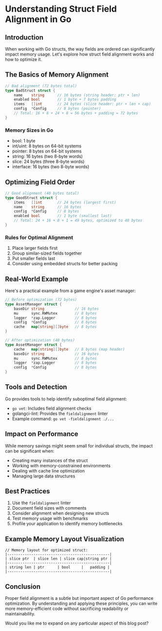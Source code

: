 # Understanding Struct Field Alignment in Go

## Introduction

When working with Go structs, the way fields are ordered can significantly impact memory usage. Let's explore how struct field alignment works and how to optimize it.

## The Basics of Memory Alignment

```go
// Bad alignment (72 bytes total)
type BadStruct struct {
    name    string      // 16 bytes (string header: ptr + len)
    enabled bool        // 1 byte + 7 bytes padding
    items   []int       // 24 bytes (slice header: ptr + len + cap)
    config  *Config     // 8 bytes (pointer)
    // Total: 16 + 8 + 24 + 8 = 56 bytes + padding = 72 bytes
}
```

### Memory Sizes in Go

- bool: 1 byte
- int/uint: 8 bytes on 64-bit systems
- pointer: 8 bytes on 64-bit systems
- string: 16 bytes (two 8-byte words)
- slice: 24 bytes (three 8-byte words)
- interface: 16 bytes (two 8-byte words)

## Optimizing Field Order

```go
// Good alignment (40 bytes total)
type GoodStruct struct {
    items   []int       // 24 bytes (largest first)
    name    string      // 16 bytes
    config  *Config     // 8 bytes
    enabled bool        // 1 byte (smallest last)
    // Total: 24 + 16 + 8 + 1 = 49 bytes, optimized to 40 bytes
}
```

### Rules for Optimal Alignment

1. Place larger fields first
2. Group similar-sized fields together
3. Put smaller fields last
4. Consider using embedded structs for better packing

## Real-World Example

Here's a practical example from a game engine's asset manager:

```go
// Before optimization (72 bytes)
type AssetManager struct {
    baseDir string              // 16 bytes
    mu      sync.RWMutex        // 8 bytes
    logger  *zap.Logger         // 8 bytes
    config  *Config             // 8 bytes
    cache   map[string][]byte   // 8 bytes
}

// After optimization (40 bytes)
type AssetManager struct {
    cache   map[string][]byte   // 8 bytes (map header)
    baseDir string              // 16 bytes
    mu      sync.RWMutex        // 8 bytes
    logger  *zap.Logger         // 8 bytes
    config  *Config             // 8 bytes
}
```

## Tools and Detection

Go provides tools to help identify suboptimal field alignment:

- `go vet`: Includes field alignment checks
- golangci-lint: Provides the `fieldalignment` linter
- Example command: `go vet -fieldalignment ./...`

## Impact on Performance

While memory savings might seem small for individual structs, the impact can be significant when:

- Creating many instances of the struct
- Working with memory-constrained environments
- Dealing with cache line optimization
- Managing large data structures

## Best Practices

1. Use the `fieldalignment` linter
2. Document field sizes with comments
3. Consider alignment when designing new structs
4. Test memory usage with benchmarks
5. Profile your application to identify memory bottlenecks

## Example Memory Layout Visualization

```ascii
// Memory layout for optimized struct:
|-----------------------------------------------|
| slice ptr  | slice len | slice cap|string ptr |
|-----------------------------------------------|
| string len | ptr      | bool     |   padding |
|-----------------------------------------------|
```

## Conclusion

Proper field alignment is a subtle but important aspect of Go performance optimization. By understanding and applying these principles, you can write more memory-efficient code without sacrificing readability or maintainability.

Would you like me to expand on any particular aspect of this blog post?
